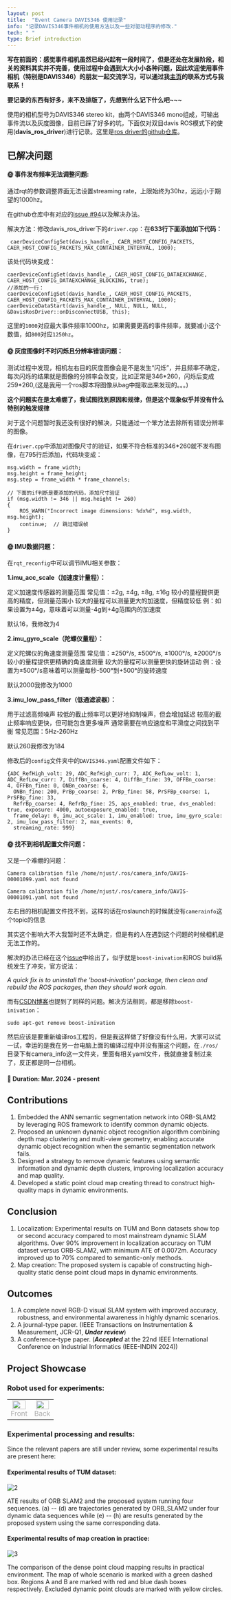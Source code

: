 ```yaml
---
layout: post
title:  "Event Camera DAVIS346 使用记录"
info: "记录DAVIS346事件相机的使用方法以及一些对驱动程序的修改."
tech: " "
type: Brief introduction 
---
```


**写在前面的：感觉事件相机虽然已经兴起有一段时间了，但是还处在发展阶段，相关的资料其实并不完善，使用过程中会遇到大大小小各种问题，因此欢迎使用事件相机（特别是DAVIS346）的朋友一起交流学习，可以通过我[主页](effun.xyz)的联系方式与我联系！**

**要记录的东西有好多，来不及排版了，先想到什么记下什么吧~~~**


使用的相机型号为DAVIS346 stereo kit，由两个DAVIS346 mono组成，可输出事件流以及灰度图像，目前已踩了好多的坑，下面仅对双目davis ROS模式下的使用(**davis_ros_driver**)进行记录。这里是[ros driver的github仓库](https://github.com/uzh-rpg/rpg_dvs_ros)。

## 已解决问题

#### &#127774; 事件发布频率无法调整问题: 

通过rqt的参数调整界面无法设置streaming rate，上限始终为30hz，远远小于期望的1000hz。

在github仓库中有对应的[issue #94](https://github.com/uzh-rpg/rpg_dvs_ros/issues/94)以及解决办法。

解决方法：修改davis_ros_driver下的`driver.cpp`：在**633行下面添加如下代码：**

```
 caerDeviceConfigSet(davis_handle_, CAER_HOST_CONFIG_PACKETS, CAER_HOST_CONFIG_PACKETS_MAX_CONTAINER_INTERVAL, 1000);
```

该处代码块变成：

```
caerDeviceConfigSet(davis_handle_, CAER_HOST_CONFIG_DATAEXCHANGE, CAER_HOST_CONFIG_DATAEXCHANGE_BLOCKING, true);
//添加的一行：
caerDeviceConfigSet(davis_handle_, CAER_HOST_CONFIG_PACKETS, CAER_HOST_CONFIG_PACKETS_MAX_CONTAINER_INTERVAL, 1000);
caerDeviceDataStart(davis_handle_, NULL, NULL, NULL, &DavisRosDriver::onDisconnectUSB, this);
```

这里的`1000`对应最大事件频率1000hz，如果需要更高的事件频率，就要减小这个数值，如`800`对应`1250hz`。

#### &#127774; 灰度图像时不时闪烁且分辨率错误问题：

测试过程中发现，相机左右目的灰度图像会是不是发生“闪烁”，并且频率不确定，每次闪烁的结果就是图像的分辨率会改变，比如正常是346\*260，闪烁后变成259\*260,(这是我用一个ros脚本将图像从bag中提取出来发现的。。。)

**这个问题实在是太难绷了，我试图找到原因和规律，但是这个现象似乎并没有什么特别的触发规律**

对于这个问题暂时我还没有很好的解决，只能通过一个笨方法去除所有错误分辨率的图像。

在`driver.cpp`中添加对图像尺寸的验证，如果不符合标准的346\*260就不发布图像，在795行后添加，代码块变成：

```
msg.width = frame_width;
msg.height = frame_height;
msg.step = frame_width * frame_channels;

// 下面的if判断是要添加的代码，添加尺寸验证
if (msg.width != 346 || msg.height != 260)
{
	ROS_WARN("Incorrect image dimensions: %dx%d", msg.width, msg.height);
	continue;  // 跳过错误帧
}
```

#### &#127774; IMU数据问题：

在`rqt_reconfig`中可以调节IMU相关参数：

**1.imu_acc_scale（加速度计量程）：**

定义加速度传感器的测量范围
常见值：±2g, ±4g, ±8g, ±16g
较小的量程提供更高的精度，但测量范围小
较大的量程可以测量更大的加速度，但精度较低
例：如果设置为±4g，意味着可以测量-4g到+4g范围内的加速度

默认16，我修改为4

**2.imu_gyro_scale（陀螺仪量程）：**

定义陀螺仪的角速度测量范围
常见值：±250°/s, ±500°/s, ±1000°/s, ±2000°/s
较小的量程提供更精确的角速度测量
较大的量程可以测量更快的旋转运动
例：设置为±500°/s意味着可以测量每秒-500°到+500°的旋转速度

默认2000我修改为1000

**3.imu_low_pass_filter（低通滤波器）：**

用于过滤高频噪声
较低的截止频率可以更好地抑制噪声，但会增加延迟
较高的截止频率响应更快，但可能包含更多噪声
通常需要在响应速度和平滑度之间找到平衡
常见范围：5Hz-260Hz

默认260我修改为184

修改后的`config`文件夹中的`DAVIS346.yaml`配置文件如下：

```
{ADC_RefHigh_volt: 29, ADC_RefHigh_curr: 7, ADC_RefLow_volt: 1, ADC_RefLow_curr: 7, DiffBn_coarse: 4, DiffBn_fine: 39, OFFBn_coarse: 4, OFFBn_fine: 0, ONBn_coarse: 6,
  ONBn_fine: 200, PrBp_coarse: 2, PrBp_fine: 58, PrSFBp_coarse: 1, PrSFBp_fine: 33,
  RefrBp_coarse: 4, RefrBp_fine: 25, aps_enabled: true, dvs_enabled: true, exposure: 4000, autoexposure_enabled: true,
  frame_delay: 0, imu_acc_scale: 1, imu_enabled: true, imu_gyro_scale: 2, imu_low_pass_filter: 2, max_events: 0,
  streaming_rate: 999}

```

#### &#127774; 找不到相机配置文件问题：

又是一个难绷的问题：

```
Camera calibration file /home/njust/.ros/camera_info/DAVIS-00001099.yaml not found

Camera calibration file /home/njust/.ros/camera_info/DAVIS-00001091.yaml not found
```

左右目的相机配置文件找不到，这样的话在roslaunch的时候就没有`camerainfo`这个topic的信息

其实这个影响大不大我暂时还不太确定，但是有的人在遇到这个问题的时候相机是无法工作的。

解决的办法已经在这个[issue](https://giters.com/uzh-rpg/rpg_dvs_ros/issues/117)中给出了，似乎就是`boost-inivation`和ROS build系统发生了冲突，官方说法：

*A quick fix is to uninstall the 'boost-inivation' package, then clean and rebuild the ROS packages, then they should work again.*

而有[CSDN博客](https://blog.csdn.net/gwplovekimi/article/details/120458248?spm=1001.2014.3001.5502)也提到了同样的问题。解决方法相同，都是移除`boost-inivation`：

```
sudo apt-get remove boost-inivation
```

然后应该是要重新编译ros工程的，但是我这样做了好像没有什么用，大家可以试一试，幸运的是我在另一台电脑上面的编译过程中并没有报这个问题，在`./ros/`目录下有camera_info这一文件夹，里面有相关yaml文件，我就直接复制过来了，反正都是同一台相机。
#### &#128197; Duration: Mar. 2024 - present

## Contributions

1. Embedded the ANN semantic segmentation network into ORB-SLAM2 by leveraging ROS framework to identify common dynamic objects.
2. Proposed an unknown dynamic object recognition algorithm combining depth map clustering and multi-view geometry, enabling accurate dynamic object recognition when the semantic segmentation network fails.
3. Designed a strategy to remove dynamic features using semantic information and dynamic depth clusters, improving localization accuracy and map quality.
4. Developed a static point cloud map creating thread to construct high-quality maps in dynamic environments.

## Conclusion

1. Localization: Experimental results on TUM and Bonn datasets show top or second accuracy compared to most mainstream dynamic SLAM algorithms. Over 90% improvement in localization accuracy on TUM dataset versus ORB-SLAM2, with minimum ATE of 0.0072m. Accuracy improved up to 70% compared to semantic-only methods.
2. Map creation: The proposed system is capable of constructing high-quality static dense point cloud maps in dynamic environments.

## Outcomes
 
1. A complete novel RGB-D visual SLAM system with improved accuracy, robustness, and environmental awareness in highly dynamic scenarios.
2. A journal-type paper. (IEEE Transactions on Instrumentation & Measurement, JCR-Q1, ***Under review***)
3. A conference-type paper. (***Accepted*** at the 22nd IEEE International Conference on Industrial Informatics (IEEE-INDIN 2024))

## Project Showcase

### Robot used for experiments:

<table rules="none" align="center">
	<tr>
		<td>
			<center>
				<img src="https://effun.xyz/assets/img/20240318/1 (1).jpg" width="90%" />
				<br/>
				<font color="AAAAAA">Front</font>
			</center>
		</td>
		<td>
			<center>
				<img src="https://effun.xyz/assets/img/20240318/1 (2).jpg" width="90%" />
				<br/>
				<font color="AAAAAA">Back</font>
			</center>
		</td>
	</tr>
</table>


### Experimental processing and results:

Since the relevant papers are still under review, some experimental results are present here:

#### Experimental results of TUM dataset:

![2](https://effun.xyz/assets/img/20240318/2.png)

ATE results of ORB SLAM2 and the proposed system running four sequences. (a) -- (d) are trajectories generated by ORB\_SLAM2 under four dynamic data sequences while (e) -- (h) are results generated by the proposed system using the same corresponding data.

#### Experimental results of map creation in practice:

![3](https://effun.xyz/assets/img/20240318/3.png)

The comparison of the dense point cloud mapping results in practical environment. The map of whole scenario is marked with a green dashed box. Regions A and B are marked with red and blue dash boxes respectively. Excluded dynamic point clouds are marked with yellow circles.